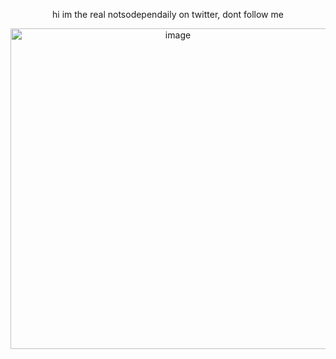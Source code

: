 <p align="center">
hi im the real notsodependaily on twitter, dont follow me
</p>
<p align="center">
<img width="520" height="513" alt="image" src="https://github.com/user-attachments/assets/d0cf344a-0e73-4477-9c46-0d7c3bcf2755" />
</p>
